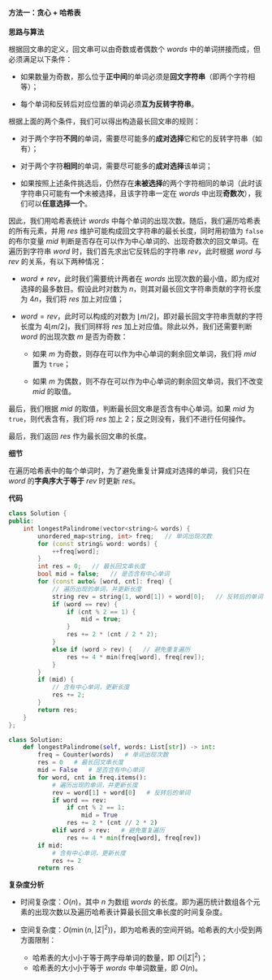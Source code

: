 #### 方法一：贪心 + 哈希表

**思路与算法**

根据回文串的定义，回文串可以由奇数或者偶数个 $\textit{words}$ 中的单词拼接而成，但必须满足以下条件：

- 如果数量为奇数，那么位于**正中间**的单词必须是**回文字符串**（即两个字符相等）；

- 每个单词和反转后对应位置的单词必须**互为反转字符串**。

根据上面的两个条件，我们可以得出构造最长回文串的规则：

- 对于两个字符**不同**的单词，需要尽可能多的**成对选择**它和它的反转字符串（如有）；

- 对于两个字符**相同**的单词，需要尽可能多的**成对选择**该单词；

- 如果按照上述条件挑选后，仍然存在**未被选择**的两个字符相同的单词（此时该字符串只可能有**一个**未被选择，且该字符串一定在 $\textit{words}$ 中出现**奇数次**），我们可以**任意选择一个**。

因此，我们用哈希表统计 $\textit{words}$ 中每个单词的出现次数。随后，我们遍历哈希表的所有元素，并用 $\textit{res}$ 维护可能构成回文字符串的最长长度，同时用初值为 $\texttt{false}$ 的布尔变量 $\textit{mid}$ 判断是否存在可以作为中心单词的、出现奇数次的回文单词。在遍历到字符串 $\textit{word}$ 时，我们首先求出它反转后的字符串 $\textit{rev}$，此时根据 $\textit{word}$ 与 $\textit{rev}$ 的关系，有以下两种情况：

- $\textit{word} \not = \textit{rev}$，此时我们需要统计两者在 $\textit{words}$ 出现次数的最小值，即为成对选择的最多数目。假设此时对数为 $n$，则其对最长回文字符串贡献的字符长度为 $4n$，我们将 $\textit{res}$ 加上对应值；

- $\textit{word} = \textit{rev}$，此时可以构成的对数为 $\lfloor m / 2 \rfloor$，即对最长回文字符串贡献的字符长度为 $4\lfloor m / 2 \rfloor$，我们同样将 $\textit{res}$ 加上对应值。除此以外，我们还需要判断 $\textit{word}$ 的出现次数 $m$ 是否为奇数：

    - 如果 $m$ 为奇数，则存在可以作为中心单词的剩余回文单词，我们将 $\textit{mid}$ 置为 $\texttt{true}$；
    
    - 如果 $m$ 为偶数，则不存在可以作为中心单词的剩余回文单词，我们不改变 $\textit{mid}$ 的取值。

最后，我们根据 $\textit{mid}$ 的取值，判断最长回文串是否含有中心单词。如果 $\textit{mid}$ 为 $\texttt{true}$，则代表含有，我们将 $\textit{res}$ 加上 $2$；反之则没有，我们不进行任何操作。

最后，我们返回 $\textit{res}$ 作为最长回文串的长度。

**细节**

在遍历哈希表中的每个单词时，为了避免重复计算成对选择的单词，我们只在 $\textit{word}$ 的**字典序大于等于** $\textit{rev}$ 时更新 $\textit{res}$。

**代码**

```C++ [sol1-C++]
class Solution {
public:
    int longestPalindrome(vector<string>& words) {
        unordered_map<string, int> freq;   // 单词出现次数
        for (const string& word: words) {
            ++freq[word];
        }
        int res = 0;   // 最长回文串长度
        bool mid = false;   // 是否含有中心单词
        for (const auto& [word, cnt]: freq) {
            // 遍历出现的单词，并更新长度
            string rev = string(1, word[1]) + word[0];   // 反转后的单词
            if (word == rev) {
                if (cnt % 2 == 1) {
                    mid = true;
                }
                res += 2 * (cnt / 2 * 2);
            }
            else if (word > rev) {   // 避免重复遍历
                res += 4 * min(freq[word], freq[rev]);
            }
        }
        if (mid) {
            // 含有中心单词，更新长度
            res += 2;
        }
        return res;
    }
};
```


```Python [sol1-Python3]
class Solution:
    def longestPalindrome(self, words: List[str]) -> int:
        freq = Counter(words)   # 单词出现次数
        res = 0   # 最长回文串长度
        mid = False   # 是否含有中心单词
        for word, cnt in freq.items():
            # 遍历出现的单词，并更新长度
            rev = word[1] + word[0]   # 反转后的单词
            if word == rev:
                if cnt % 2 == 1:
                    mid = True
                res += 2 * (cnt // 2 * 2)
            elif word > rev:   # 避免重复遍历
                res += 4 * min(freq[word], freq[rev])
        if mid:
            # 含有中心单词，更新长度
            res += 2
        return res
```


**复杂度分析**

- 时间复杂度：$O(n)$，其中 $n$ 为数组 $\textit{words}$ 的长度。即为遍历统计数组各个元素的出现次数以及遍历哈希表计算最长回文串长度的时间复杂度。

- 空间复杂度：$O(\min(n, |\Sigma|^2))$，即为哈希表的空间开销。哈希表的大小受到两方面限制：
    - 哈希表的大小小于等于两字母单词的数量，即 $O(|\Sigma|^2)$；
    - 哈希表的大小小于等于 $\textit{words}$ 中单词数量，即 $O(n)$。